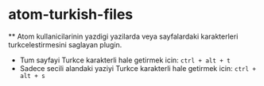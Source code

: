 # atom-turkish-files

** Atom kullanicilarinin yazdigi yazilarda veya sayfalardaki karakterleri turkcelestirmesini saglayan plugin.

* Tum sayfayi Turkce karakterli hale getirmek icin: `ctrl + alt + t`
* Sadece secili alandaki yaziyi Turkce karakterli hale getirmek icin: `ctrl + alt + s`
